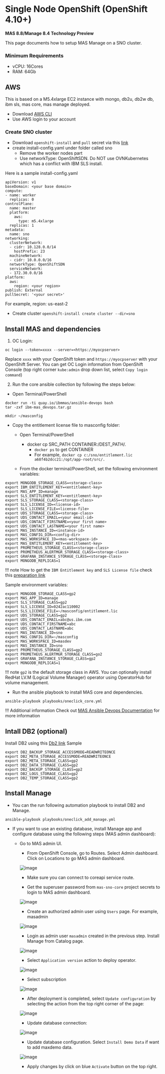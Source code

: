 # Single Node OpenShift (OpenShift 4.10+) 
**MAS 8.8/Manage 8.4**
**Technology Preview**

This page documents how to setup MAS Manage on a SNO cluster.

### Minimum Requirements
- vCPU: 16Cores
- RAM: 64Gb

## AWS
This is based on a M5.4xlarge EC2 instance with mongo, db2u, db2w db, ibm sls, mas core, mas manage deployed.  
- Download [AWS CLI](https://docs.aws.amazon.com/cli/latest/userguide/getting-started-install.html)
- Use AWS login to your account

### Create SNO cluster
- Download `openshift-install` and `pull` secret via this [link](https://console.redhat.com/openshift/install/aws/installer-provisioned)
- create install-config.yaml under folder called sno
	- Remove the worker nodes part
	- Use networkType: OpenShiftSDN. Do NOT use OVNKubernetes which has a conflict with IBM SLS install. 

Here is a sample install-config.yaml

```
apiVersion: v1
baseDomain: <your base domain>
compute:
- name: worker
  replicas: 0
controlPlane:
  name: master
  platform:
    aws:
      type: m5.4xlarge 
  replicas: 1
metadata:
  name: sno
networking:
  clusterNetwork:
  - cidr: 10.128.0.0/14
    hostPrefix: 23
  machineNetwork:
  - cidr: 10.0.0.0/16
  networkType: OpenShiftSDN 
  serviceNetwork:
  - 172.30.0.0/16
platform:
  aws:
    region: <your region>
publish: External
pullSecret: '<your secret>'
```
For example, region: us-east-2

- Create cluster
`openshift-install create cluster --dir=sno`
	

## Install MAS and dependencies

1) OC Login: 
```
oc login --token=xxxx --server=<https://myocpserver>
```

Replace `xxxx` with your OpenShift token and `https://myocpserver` with your OpenShift Server.
You can get OC Login information from OpenShift Console (top right corner `kube:admin` drop down list, select `Copy login command`)

2) Run the core ansible collection by following the steps below:

- Open Terminal/PowerShell
	
```
docker run -ti quay.io/ibmmas/ansible-devops bash
tar -zxf ibm-mas_devops.tar.gz

mkdir ~/masconfig
```

- Copy the entitlement license file to masconfig folder:
	- Open Terminal/PowerShell
		- docker cp SRC_PATH CONTAINER:/DEST_PATH/.
			- `docker ps` to get CONTAINER
			- For example, `docker cp c:/sno/entitlement.lic a68f4b2dcc21:/opt/app-root/src/.`
			
    - From the docker terminal/PowerShell, set the following environment variables:
		
		
```
export MONGODB_STORAGE_CLASS=<storage-class>
export IBM_ENTITLEMENT_KEY=<entitlement-key>
export MAS_APP_ID=manage
export SLS_ENTITLEMENT_KEY=<entitlement-key>
export SLS_STORAGE_CLASS=<storage-class>
export SLS_LICENSE_ID=<license-id>
export SLS_LICENSE_FILE=<license-file>
export UDS_STORAGE_CLASS=<storage-class>
export UDS_CONTACT_EMAIL=<your email-id>
export UDS_CONTACT_FIRSTNAME=<your first name>
export UDS_CONTACT_LASTNAME=<your first name>
export MAS_INSTANCE_ID=<instance-id>
export MAS_CONFIG_DIR=<config-dir>
export MAS_WORKSPACE_ID=<mas-workspace-id>
export MAS_ENTITLEMENT_KEY=<entitlement-key>
export PROMETHEUS_STORAGE_CLASS=<storage-class>
export PROMETHEUS_ALERTMGR_STORAGE_CLASS=<storage-class>
export GRAFANA_INSTANCE_STORAGE_CLASS=<storage-class>
export MONGODB_REPLICAS=1
```

!!! note
    How to get the `IBM Entitlement key` and `SLS License file` check this [preparation link](https://ibm-mas.github.io/ansible-devops/playbooks/oneclick-core/#preparation)
	
	
Sample environment variables:
	
```
export MONGODB_STORAGE_CLASS=gp2 
export MAS_APP_ID=manage
export SLS_STORAGE_CLASS=gp2
export SLS_LICENSE_ID=0242ac110002 
export SLS_LICENSE_FILE=~/masconfig/entitlement.lic
export UDS_STORAGE_CLASS=gp2
export UDS_CONTACT_EMAIL=abc@us.ibm.com
export UDS_CONTACT_FIRSTNAME=abc
export UDS_CONTACT_LASTNAME=abc
export MAS_INSTANCE_ID=sno
export MAS_CONFIG_DIR=~/masconfig
export MAS_WORKSPACE_ID=masdev
export MAS_INSTANCE_ID=sno
export PROMETHEUS_STORAGE_CLASS=gp2
export PROMETHEUS_ALERTMGR_STORAGE_CLASS=go2
export GRAFANA_INSTANCE_STORAGE_CLASS=gp2
export MONGODB_REPLICAS=1
```	

!!! note
    `gp2` is the default storage class in AWS. You can optionally install RedHat LV.M (Logical Volume Manager) operator using OperatorHub for volume management.
	
- Run the ansible playbook to install MAS core and dependencies.
	
```
ansible-playbook playbooks/oneclick_core.yml
```

!!! Additional information
    Check out [MAS Ansible Devops Documentation](https://ibm-mas.github.io/ansible-devops/) for more information


## Intall DB2 (optional)

Install DB2 using this [Db2 link](https://ibm-mas.github.io/ansible-devops/roles/db2/)
Sample
	
```
export DB2_BACKUP_STORAGE_ACCESSMODE=READWRITEONCE
export DB2_META_STORAGE_ACCESSMODE=READWRITEONCE
export DB2_META_STORAGE_CLASS=gp2
export DB2_DATA_STORAGE_CLASS=gp2
export DB2_BACKUP_STORAGE_CLASS=gp2
export DB2_LOGS_STORAGE_CLASS=gp2
export DB2_TEMP_STORAGE_CLASS=gp2
```


## Install Manage

- You can the run following automation playbook to install DB2 and Manage.

```
ansible-playbook playbooks/oneclick_add_manage.yml
```
	
- If you want to use an existing database, install Manage app and configure database using the following steps (MAS admin dashboard):
	 
	- Go to MAS admin UI.
		- From OpenShift Console, go to Routes. Select Admin dashboard. Click on Locations to go MAS admin dashboard.
		
		![image](images/route.png)
		
		- Make sure you can connect to coreapi service route.
		
		- Get the superuser password from `mas-sno-core` project secrets to login to MAS admin dashboard.
		
		![image](images/superuser.png)
		
		- Create an authorized admin user using `Users` page. For example, masadmin
		
		![image](images/createuser.png)
		 
		- Login as admin user `masadmin` created in the previous step. Install Manage from Catalog page.
		
		![image](images/installmanage.png)
		 
		- Select `Application version` action to deploy operator.
		
		![image](images/applicationversion.png)
		
		- Select subscription 
		
		![image](images/subscription.png)
		
		- After deployment is completed, select `Update configuration` by selecting the action from the top right corner of the page:
		
		![image](images/configurationnew.png)
		 
		- Update database connection:
		
		![image](images/dbconnection.png)
		 
		- Update database configuration. Select `Install Demo Data` if want to add maxdemo data.
		
		![image](images/dbconfig.png)
		
		- Apply changes by click on blue `Activate` button on the top right.
		
